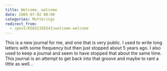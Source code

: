 ```yaml
---
title: Welcome, welcome
date: 2005-07-02 00:00
categories: Mutterings
redirect_from:
  - /post/65032356543/welcome-welcome
---
```

This is a new journal for me, and one that is very public. I used to write long letters with some frequency but then just stopped about 5 years ago. I also used to keep a journal and seem to have stopped that about the same time. This journal is an attempt to get back into that groove and maybe to rant a little as well&hellip;
